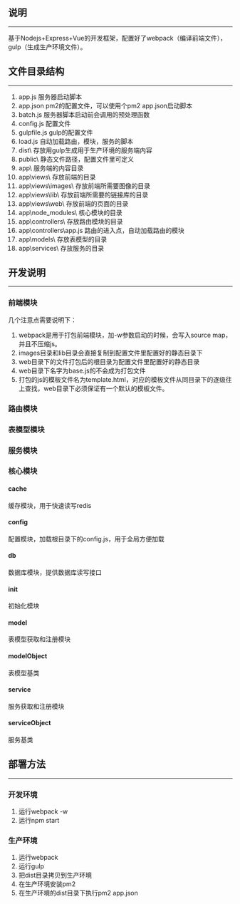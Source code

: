 ## 说明
---
基于Nodejs+Express+Vue的开发框架，配置好了webpack（编译前端文件），gulp（生成生产环境文件）。

## 文件目录结构
---
1. app.js 服务器启动脚本
2. app.json pm2的配置文件，可以使用个pm2 app.json启动脚本
3. batch.js 服务器脚本启动前会调用的预处理函数
4. config.js 配置文件
5. gulpfile.js gulp的配置文件
6. load.js 自动加载路由，模块，服务的脚本
7. dist\ 存放用gulp生成用于生产环境的服务端内容
8. public\ 静态文件路径，配置文件里可定义
9. app\ 服务端的内容目录
10. app\views\ 存放前端的目录
11. app\views\images\ 存放前端所需要图像的目录
12. app\views\lib\ 存放前端所需要的链接库的目录
13. app\views\web\ 存放前端的页面的目录
14. app\node_modules\ 核心模块的目录
15. app\controllers\ 存放路由模块的目录
16. app\controllers\app.js 路由的进入点，自动加载路由的模块
17. app\models\ 存放表模型的目录
18. app\services\ 存放服务的目录

## 开发说明
---
### 前端模块
几个注意点需要说明下：
1. webpack是用于打包前端模块，加-w参数启动的时候，会写入source map，并且不压缩js。
2. images目录和lib目录会直接复制到配置文件里配置好的静态目录下
3. web目录下的文件打包后的根目录为配置文件里配置好的静态目录
1. web目录下名字为base.js的不会成为打包文件
2. 打包的js的模板文件名为template.html，对应的模板文件从同目录下的逐级往上查找，web目录下必须保证有一个默认的模板文件。

### 路由模块

### 表模型模块

### 服务模块

### 核心模块
#### cache
缓存模块，用于快速读写redis
#### config
配置模块，加载根目录下的config.js，用于全局方便加载
#### db
数据库模块，提供数据库读写接口
#### init
初始化模块
#### model
表模型获取和注册模块
#### modelObject
表模型基类
#### service
服务获取和注册模块
#### serviceObject
服务基类

## 部署方法
---
### 开发环境
1. 运行webpack -w
2. 运行npm start
### 生产环境
1. 运行webpack
2. 运行gulp
3. 把dist目录拷贝到生产环境
4. 在生产环境安装pm2
5. 在生产环境的dist目录下执行pm2 app.json